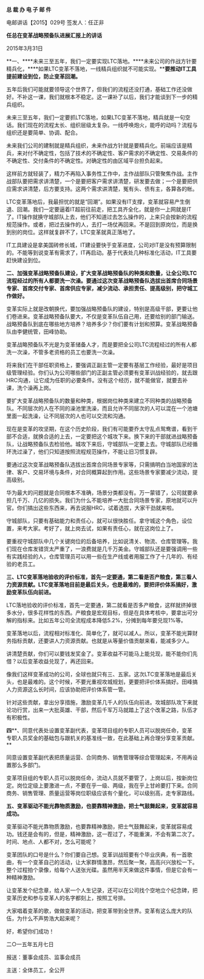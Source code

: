 **总 裁 办 电 子 邮 件**

 

电邮讲话【2015】029号         签发人：任正非

**任总在变革战略预备队进展汇报上的讲话**

2015年3月31日

**一、****未来三至五年，我们一定要实现LTC落地。****未来公司的作战方针要精兵化，****如果LTC变革不落地，一线精兵组织就不可能实现。****要推动IT工具提前建设到位，防止变革回潮。**

五年后我们可能就要领导这个世界了，但我们的流程还没打通，基础工作还没做好。不补这一课，我们就根本不稳定。这一课补了以后，我们才能谈到下一步的精兵组织。

未来三至五年，我们一定要抓LTC落地，如果LTC变革不落地，精兵就是一句空话。我们现在的流程太长、组织层级太复杂。一线呼唤炮火，能呼的动吗？流程与组织还是要简单、协调、配合。

未来我们公司的建制就是精兵组织，未来作战方针就是要精兵化。前端应该是精兵，来对付不确定性，包括了技术的不确定性、客户需求的不确定性、交易条件的不确定性、交付条件的不确定性。对确定性的由区域平台担负起来。

这样前方就轻装了，精力不再陷入事务性工作中，主作战部队只管聚焦作战。主作战部队要把需求讲清楚，一个是要把客户需求讲清楚，研发要去做；一个是要把供应需求讲清楚，后方要支持。这两个需求讲清楚，冤有头、债有主，各算各的帐。

LTC变革落地后，我最担忧的就是“回潮”。如果没有IT支撑，变革就容易产生倒退、回潮。我们一定要逼着IT超前往前走，把工具齐全化，就是你一上网就是IT了。IT操作就换守城部队上去，他们不知道过去怎么操作的，上来只会按新的流程规范操作。或者，把过去操作的人，去打一场仗再回来。不是回到原岗位，而是换到别的岗位。这样就复辟不了，LTC变革就真正落地了。

IT工具建设是拿美国砖修长城，IT建设要快于变革进度，公司对IT是没有预算限制的。不能等到说变革有需求了，IT再启动。基于代表处几种标准化活动，IT工具要赶快建设到位。



**二、加强变革战略预备队建设，扩大变革战略预备队的种类和数量，让全公司LTC流程经过的所有人都要洗一次澡。要通过这次变革战略预备队选拔出首席合同场景专家、首席交付专家、首席供应专家，减少流动、承担责任、提高级别，把守城工作做好。**

变革实际上就是改朝换代，要加强战略预备队的建设，特别是高级干部，更要让他们卷进来。变革战略预备队要大，不仅是变革队伍自己用，还要给别的部门输送。战略预备队到底在哪些地方培养？培养多少？你们要有计划和预算。变革战略预备队由李健统管，田峰协助。

变革战略预备队不光是为变革储备人才，而是要把全公司LTC流程经过的所有人都洗一次澡，不管多老资格的员工也要洗一次澡。

将来我们在干部任职资格上，要强调正副主管一定要有基层工作经验，最好是项目级管理经验。你们认为公司哪些部门的正副主管必须要有变革训战经验的，就去跟HRC沟通，让它成为任职的必要条件。没有这个经历，就不能做官，就要去补课，洗个澡再上岗。

要扩大变革战略预备队的数量和种类，根据岗位种类来建立不同种类的战略预备队。不同层次的人在不同的澡池里洗澡，而且允许不同层次的人可以混在一个池塘里面一起洗澡，让不同层次的人也可以交流和沟通。

现在是变革的攻坚期，在这个历史阶段，我们有可能要乔太守乱点鸳鸯谱，看到干部不合适，就换合适的上去，一定要把这个城攻下来。换下来的干部就进战略预备队，让战略预备队去检验他。城攻下来后，守城部队一定要上去。守城部队已经循环洗过澡了，他们只知道按照流程规范操作，不能让旧习惯复辟。

要通过这次变革战略预备队选拔出首席合同场景专家等，只需搞明白当地国家的法律、客户、交易环境与条件，对合同概算起到作用。这些场景专家要减少流动，提高级别。

华为最大的问题就是合同根本不准确，场景分类都没有。万一蒙错了，公司就要承担几千万、几亿的损失。我们为什么不能培养一大批合同场景专家，原地就可以升官。你们搞出这些东西来，再去说服HRC，试着选拔，大家干劲就来啦。

守城部队，只要有基础能力和责任心，就可以很快胜任。拿守城这个角色，设位置，来考大家。考好了，就上岗去试，如果有责任心，就在这岗位上了。

要重视守城部队中几个关键岗位的后备培养，比如说清关、物流、仓库管理等。我们现在仓库发错货太严重了，一浪费就是几千万美金。守城部队还是要强调用一些有实践经验的人，仓库管理员可以用一些在生产线或者用服工作了十几年的、有经验的老员工。

 

**三、LTC变革落地验收的评价标准，首先一定要通，第二看是否产粮食，第三看人力资源贡献。LTC变革落地目前是最后关头，也是最难的，要把评价体系搞好，激励变革队伍向前进。**

LTC落地验收的评价标准，首先一定要通，第二就看是否多产粮食，这样就挤掉很多水分，很多花样性的东西。产粮食是宏观目标，但是在具体考核中，要拿出可分解的指标来。比如五年公司全流程成本降低5.2%，分摊到每年要兑现1%等。

变革落地以后，流程相对标准化、简单化了，就可以减人。所以，变革不能光算财务指标贡献，还要讲人力资源贡献。也就是从等量价值贡献来看，能减多少人。

讲清楚贡献，你们可以要钱发奖金了。变革收益不可能马上能兑现，能不能你们先借？以后变革收益兑现了，再还回来。

像我们这样变革成功的公司，全球也就只有三、五家。这次LTC变革落地是最后关头，也是最难的。这个时候，不要光重视攻城规划，更要把评价体系搞好。田峰搞人力资源这么长时间，应该协助把评价体系管一管。

针对这些贡献，拿出分享措施，激励变革几千人的队伍向前进。攻城部队攻下来就论功行赏，出来一大批英雄、干部，然后千军万马就踏上了这个改革之路，队伍才有积极性。

 

**四****、同意代表处设置变革副代表，变革项目组的专职人员可以脱岗任命，变革专职人员奖金的基础包与跟机关的基准线一致，在此基础上再合理分享变革贡献。**

同意设置变革副代表把质量运营、合同商务、销售管理等综合管理起来，不用再设置那么多部门。

变革项目组的专职人员可以脱岗任命，流动人员就不要管了，上岗以后，按新岗位定。岗位定级上要激进一点，不要在乎一级、两级，我在乎上甘岭要打下来。合同商务、销售管理、质量运营等岗位职级应该有个量化，可以级别高，走专家路线。

 

**五、变革驱动不能光靠物质激励，也要靠精神激励，把士气鼓舞起来，变革就容易成功。**

变革驱动不能光靠物质激励，也要靠精神激励，把士气鼓舞起来，变革就容易成功。钱还是会有的，但是，精神激励，这一茬过了，不能重演，不会有第二次了。时间、地点、人都不对，怎么可能呢？

变革团队的口号是什么？你们要自己想。变革训战班要有个毕业庆典，有一首歌曲，有一个变革自己的活动，让大家群情激昂，然后聚一聚，高高兴兴放松一下。整个过程拍个录像，给每个人送张光碟。虽然用半天来做这件事情，但是它会有一种精神激励。

让变革发个纪念章，给人家一个人生记录，还可以在公司找个空地立个纪念碑，把变革历史和参与变革人的名字都刻上，按照工号排。

大家唱着变革的歌，做做变革的活动，把变革带到全世界。变革有这么庞大的队伍，为什么不声势浩大起来呢？

好，希望你们成功！

 

 

 

 

二○一五年五月七日

 

报送：董事会成员、监事会成员

主送：全体员工，全公开
